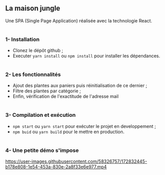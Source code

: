 ## La maison jungle
Une SPA (Single Page Application) réalisée avec la technologie React.
<br/><br/>

### 1- Installation
- Clonez le dépôt github ;
- Executer `yarn install` ou `npm install` pour installer les dépendances.
<br/><br/>

### 2- Les fonctionnalités
- Ajout des plantes aux paniers puis réinitialisation de ce dernier ;
- Filtre des plantes par catégorie ;
- Enfin, vérification de l'exactitude de l'adresse mail
<br/><br/>

### 3- Compilation et exécution
- `npm start` ou `yarn start` pour exécuter le projet en developpement ;
- `npm buid` ou `yarn build` pour le mettre en production.
<br/><br/>

### 4- Une petite démo s'impose
https://user-images.githubusercontent.com/58326757/172832445-b178e808-1e54-453a-830e-2a8f33e6e977.mp4

